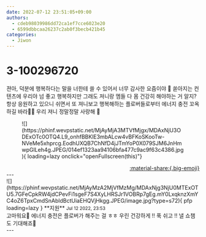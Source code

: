 ```yaml
---
date: 2022-07-12 23:51:05+09:00
authors:
  - cdeb98039986dd72ca1ef7cce6023e20
  - 6599dbbcaa26237c2ab0f3becb421b45
categories:
  - Jiwon
---
```


# 3-100296720

<div class="post-container" markdown="1">
<div class="content-container md-sidebar__scrollwrap" markdown="1">

젼아, 덕분에 행복하다는 말을 너한테 쓸 수 있어서 너무 감사한 요즘이야 🥹 쏟아지는 컨텐츠에 우리야 넘 좋고 행복하지만 그래도 져니랑 멤들 다 몸 건강히 해야하는 거 알지? 항상 응원하고 있으니 쉬면서 또 져니보고 행복해하는 플로버들로부터 에너지 충전 꼬옥 하길 바라🖤🌊 우리 져니 정말정말 사랑해 💙
<figure markdown="1">
![](https://phinf.wevpstatic.net/MjAyMjA3MTVfMjgx/MDAxNjU3ODExOTc0OTQ4.L9_onhfBBKlE3mbALcw4vBFKoSKooTw-NVeMe5xhprcg.EodhUXQB7ChNfD4jJTmYoP0X079SJM6JnHmwpGlLeh4g.JPEG/014ef1323aa94106bfa477c9ac9f63c4386.jpg){ loading=lazy onclick="openFullscreen(this)"}
</figure>


</div>
</div>

<div style="text-align: right;" markdown="1">
<a href="https://weverse.io/fromis9/fanpost/3-100296720" style="text-align: right;">:material-share:{.big-emoji}</a>
</div>
---

<div class="comments-container md-sidebar__scrollwrap" markdown="1">
<div class="comment" markdown="1">
<div class='id-container' markdown="1">
![](https://phinf.wevpstatic.net/MjAyMzA2MjVfMzMg/MDAxNjg3NjU0MTExOTU5.7GFeCpkRW4jdCPevFi1sgeF7S4XyLHRSJr1VOBRp7gEg.mY0LxqknzXmYC4oZ6TpxCmdSnAbldBctUiaEHQVjHkgg.JPEG/image.jpg?type=s72){ pfp loading=lazy }
**<span class="artist">지원</span>** <small>Jul 12 2022, 23:53</small><br>
</div>
<div class='comment-body' markdown="1">
고마워요🤍 에너지 충전은 플로버가 해주는 걸 ㅎㅎ 우린 건강하게 !! 푹 쉬고 !! 낼 쇼챔도 기대해죠💜
</div>
</div>
</div>
---

